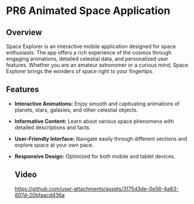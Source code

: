 # PR6 Animated Space Application

## Overview

Space Explorer is an interactive mobile application designed for space enthusiasts. The app offers a rich experience of the cosmos through engaging animations, detailed celestial data, and personalized user features. Whether you are an amateur astronomer or a curious mind, Space Explorer brings the wonders of space right to your fingertips.

## Features

- **Interactive Animations:** Enjoy smooth and captivating animations of planets, stars, galaxies, and other celestial objects.
- **Informative Content:** Learn about various space phenomena with detailed descriptions and facts.
- **User-Friendly Interface:** Navigate easily through different sections and explore space at your own pace.
- **Responsive Design:** Optimized for both mobile and tablet devices.


   ## Video
   https://github.com/user-attachments/assets/3175d3de-0e56-4a83-807d-20bfaacd436a




